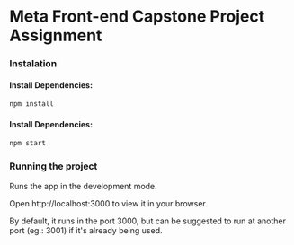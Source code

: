 # Meta Front-end Capstone Project Assignment

### Instalation

#### Install Dependencies:
```sh
npm install
```

#### Install Dependencies:
```sh
npm start
```


### Running the project

Runs the app in the development mode.

Open http://localhost:3000 to view it in your browser.

By default, it runs in the port 3000, but can be suggested to run at another port (eg.: 3001) if it's already being used.